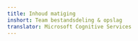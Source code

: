 ```yaml
---
title: Inhoud matiging
inshort: Team bestandsdeling & opslag
translator: Microsoft Cognitive Services
---
```





